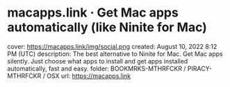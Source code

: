 # macapps.link · Get Mac apps automatically (like Ninite for Mac)

cover: https://macapps.link/img/social.png
created: August 10, 2022 8:12 PM (UTC)
description: The best alternative to Ninite for Mac. Get Mac apps silently. Just choose what apps to install and get apps installed automatically, fast and easy.
folder: BOOKMRKS-MTHRFCKR / PIRACY-MTHRFCKR / OSX
url: https://macapps.link